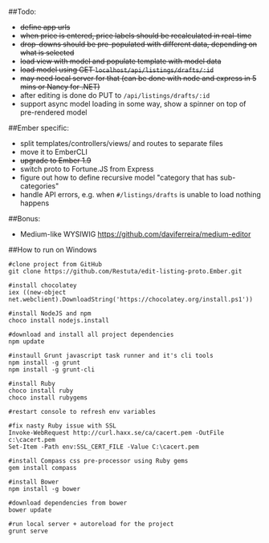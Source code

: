 ##Todo:
 * ~~define app urls~~
 * ~~when price is entered, price labels should be recalculated in real-time~~
 * ~~drop-downs should be pre-populated with different data, depending on what is selected~~
 * ~~load view with model and populate template with model data~~
 * ~~load model using GET `localhost/api/listings/drafts/:id`~~
 * ~~may need local server for that (can be done with node and express in 5 mins or Nancy for .NET)~~
 * after editing is done do PUT to `/api/listings/drafts/:id`
 * support async model loading in some way, show a spinner on top of pre-rendered model

##Ember specific:
 * split templates/controllers/views/ and routes to separate files
 * move it to EmberCLI
 * ~~upgrade to Ember 1.9~~
 * switch proto to Fortune.JS from Express
 * figure out how to define recursive model "category that has sub-categories"
 * handle API errors, e.g. when `#/listings/drafts` is unable to load nothing happens
 
##Bonus:
 * Medium-like WYSIWIG https://github.com/daviferreira/medium-editor
 
##How to run on Windows
```
#clone project from GitHub
git clone https://github.com/Restuta/edit-listing-proto.Ember.git

#install chocolatey
iex ((new-object net.webclient).DownloadString('https://chocolatey.org/install.ps1'))

#install NodeJS and npm
choco install nodejs.install

#download and install all project dependencies
npm update 

#instaull Grunt javascript task runner and it's cli tools
npm install -g grunt
npm install -g grunt-cli

#install Ruby
choco install ruby
choco install rubygems

#restart console to refresh env variables

#fix nasty Ruby issue with SSL
Invoke-WebRequest http://curl.haxx.se/ca/cacert.pem -OutFile c:\cacert.pem
Set-Item -Path env:SSL_CERT_FILE -Value C:\cacert.pem

#install Compass css pre-processor using Ruby gems
gem install compass

#install Bower
npm install -g bower

#download dependencies from bower
bower update

#run local server + autoreload for the project
grunt serve
```
